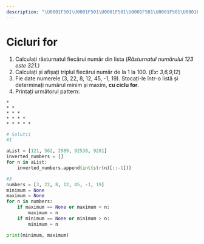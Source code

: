 ```yaml
---
description: "\U0001F501\U0001F501\U0001F501\U0001F501\U0001F501\U0001F501\U0001F501"
---
```


# Cicluri for



1. Calculați răsturnatul fiecărui număr din lista \(_Răsturnatul numărului 123 este 321.\)_
2. Calculați și afișați triplul fiecărui număr de la 1 la 100. \(_Ex: 3,6,9,12_\)
3. Fie date numerele \(3, 22, 8, 12, 45, -1, 19\). Stocați-le într-o listă și determinați numărul minim și maxim, **cu ciclu for**.
4. Printați următorul pattern:

```text
*
* *
* * * 
* * * * 
* * * * * 
```

```python
# Solutii
#1 

aList = [121, 562, 2989, 92538, 9281]
inverted_numbers = []
for n in aList:
    inverted_numbers.append(int(str(n)[::-1]))

#3 
numbers = [3, 22, 8, 12, 45, -1, 19]
minimum = None
maximum = None
for n in numbers:
    if maximum == None or maximum < n:
        maximum = n
    if minimum == None or minimum > n:
        minimum = n

print(minimum, maximum)    
```

